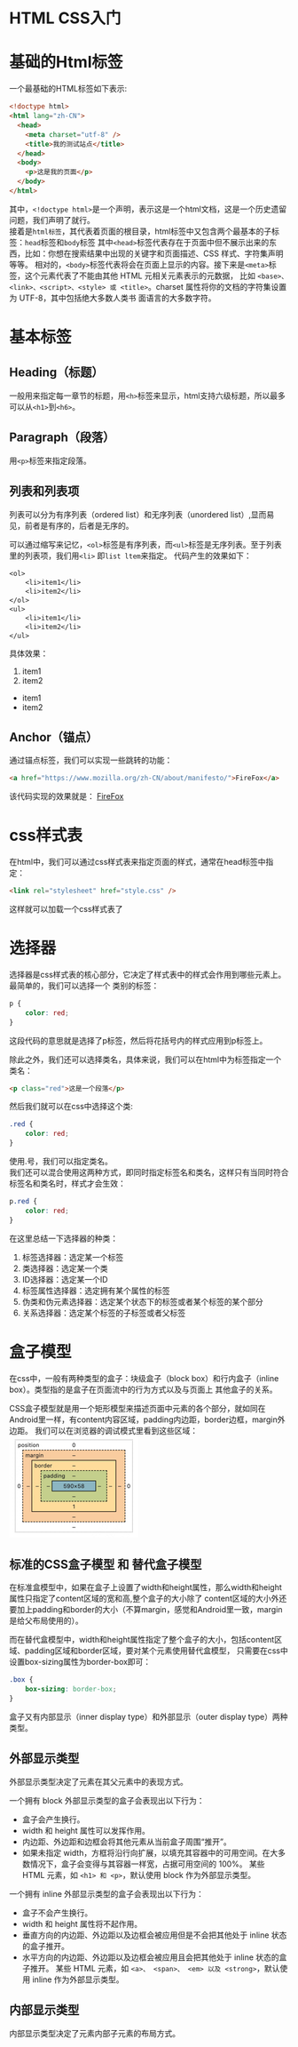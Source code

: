 # HTML CSS入门

# 基础的Html标签
一个最基础的HTML标签如下表示:
```html
<!doctype html>
<html lang="zh-CN">
  <head>
    <meta charset="utf-8" />
    <title>我的测试站点</title>
  </head>
  <body>
    <p>这是我的页面</p>
  </body>
</html>
```
其中，`<!doctype html>`是一个声明，表示这是一个html文档，这是一个历史遗留问题，我们声明了就行。   
接着是`html标签`，其代表着页面的根目录，html标签中又包含两个最基本的子标签：`head`标签和`body`标签
其中`<head>`标签代表存在于页面中但不展示出来的东西，比如：你想在搜索结果中出现的关键字和页面描述、CSS 样式、字符集声明等等。
相对的，`<body>`标签代表将会在页面上显示的内容。接下来是`<meta>`标签，这个元素代表了不能由其他 HTML 元相关元素表示的元数据，
比如 `<base>、<link>、<script>、<style> 或 <title>`。charset 属性将你的文档的字符集设置为 UTF-8，其中包括绝大多数人类书
面语言的大多数字符。

# 基本标签

## Heading（标题）
一般用来指定每一章节的标题，用`<h>`标签来显示，html支持六级标题，所以最多可以从`<h1>`到`<h6>`。
## Paragraph（段落）
用`<p>`标签来指定段落。

## 列表和列表项
列表可以分为有序列表（ordered list）和无序列表（unordered list）,显而易见，前者是有序的，后者是无序的。

可以通过缩写来记忆，`<ol>`标签是有序列表，而`<ul>`标签是无序列表。至于列表里的列表项，我们用`<li>` 即`list ltem`来指定。
代码产生的效果如下：
```
<ol>
    <li>item1</li>
    <li>item2</li>
</ol>
<ul>
    <li>item1</li>
    <li>item2</li>
</ul>
```
具体效果：
<ol>
    <li>item1</li>
    <li>item2</li>
</ol>
<ul>
    <li>item1</li>
    <li>item2</li>
</ul>

## Anchor（锚点）
通过锚点标签，我们可以实现一些跳转的功能：
```html
<a href="https://www.mozilla.org/zh-CN/about/manifesto/">FireFox</a>
```
该代码实现的效果就是：
<a href="https://www.mozilla.org/zh-CN/about/manifesto/">FireFox</a>

# css样式表
在html中，我们可以通过css样式表来指定页面的样式，通常在head标签中指定：
```html
<link rel="stylesheet" href="style.css" />
```
这样就可以加载一个css样式表了

# 选择器
选择器是css样式表的核心部分，它决定了样式表中的样式会作用到哪些元素上。最简单的，我们可以选择一个
类别的标签：
```css
p {
    color: red;
}
```
这段代码的意思就是选择了p标签，然后将花括号内的样式应用到p标签上。

除此之外，我们还可以选择类名，具体来说，我们可以在html中为标签指定一个类名：
```html
<p class="red">这是一个段落</p>
```
然后我们就可以在css中选择这个类:
```css
.red {
    color: red;
}
```
使用.号，我们可以指定类名。                 
我们还可以混合使用这两种方式，即同时指定标签名和类名，这样只有当同时符合标签名和类名时，样式才会生效：
```css
p.red {
    color: red;
}
```

在这里总结一下选择器的种类：
1. 标签选择器：选定某一个标签
2. 类选择器：选定某一个类
3. ID选择器：选定某一个ID
4. 标签属性选择器：选定拥有某个属性的标签
5. 伪类和伪元素选择器：选定某个状态下的标签或者某个标签的某个部分
6. 关系选择器：选定某个标签的子标签或者父标签

# 盒子模型

在css中，一般有两种类型的盒子：块级盒子（block box）和行内盒子（inline box）。类型指的是盒子在页面流中的行为方式以及与页面上
其他盒子的关系。 

CSS盒子模型就是用一个矩形模型来描述页面中元素的各个部分，就如同在Android里一样，有content内容区域，padding内边距，border边框，margin外边距。
我们可以在浏览器的调试模式里看到这些区域：   
![img.png](img.png)

## 标准的CSS盒子模型 和 替代盒子模型
在标准盒模型中，如果在盒子上设置了width和height属性，那么width和height属性只指定了content区域的宽和高,整个盒子的大小除了
content区域的大小外还要加上padding和border的大小（不算margin，感觉和Android里一致，margin是给父布局使用的）。

而在替代盒模型中，width和height属性指定了整个盒子的大小，包括content区域、padding区域和border区域，要对某个元素使用替代盒模型，
只需要在css中设置box-sizing属性为border-box即可：
```css
.box {
    box-sizing: border-box;
}
```

盒子又有内部显示（inner display type）和外部显示（outer display type）两种类型。
## 外部显示类型
外部显示类型决定了元素在其父元素中的表现方式。 

一个拥有 block 外部显示类型的盒子会表现出以下行为：
* 盒子会产生换行。
* width 和 height 属性可以发挥作用。
* 内边距、外边距和边框会将其他元素从当前盒子周围“推开”。
* 如果未指定 width，方框将沿行向扩展，以填充其容器中的可用空间。在大多数情况下，盒子会变得与其容器一样宽，占据可用空间的 100%。
某些 HTML 元素，如 `<h1> 和 <p>`，默认使用 block 作为外部显示类型。

一个拥有 inline 外部显示类型的盒子会表现出以下行为：

* 盒子不会产生换行。
* width 和 height 属性将不起作用。
* 垂直方向的内边距、外边距以及边框会被应用但是不会把其他处于 inline 状态的盒子推开。
* 水平方向的内边距、外边距以及边框会被应用且会把其他处于 inline 状态的盒子推开。
某些 HTML 元素，如 `<a>、 <span>、 <em> 以及 <strong>`，默认使用 inline 作为外部显示类型。

## 内部显示类型

内部显示类型决定了元素内部子元素的布局方式。

